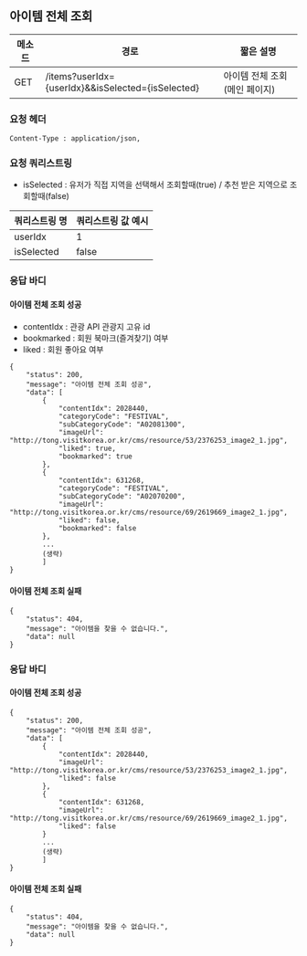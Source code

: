## 아이템 전체 조회

| 메소드 | 경로             | 짧은 설명                     |
| ------ | ---------------- | ----------------------------- |
| GET    | /items?userIdx={userIdx}&&isSelected={isSelected} | 아이템 전체 조회(메인 페이지) |

### 요청 헤더

```
Content-Type : application/json,
```

### 요청 쿼리스트링

- isSelected : 유저가 직접 지역을 선택해서 조회할때(true) / 추천 받은 지역으로 조회할때(false)

| 쿼리스트링 명 | 쿼리스트링 값 예시 |
| ----------- | ---------------- |
| userIdx    | 1                |
| isSelected    | false                |

### 응답 바디

#### 아이템 전체 조회 성공

- contentIdx : 관광 API 관광지 고유 id
- bookmarked : 회원 북마크(즐겨찾기) 여부
- liked : 회원 좋아요 여부

```
{
    "status": 200,
    "message": "아이템 전체 조회 성공",
    "data": [
        {
            "contentIdx": 2028440,
            "categoryCode": "FESTIVAL",
            "subCategoryCode": "A02081300",
            "imageUrl": "http://tong.visitkorea.or.kr/cms/resource/53/2376253_image2_1.jpg",
            "liked": true,
            "bookmarked": true
        },
        {
            "contentIdx": 631268,
            "categoryCode": "FESTIVAL",
            "subCategoryCode": "A02070200",
            "imageUrl": "http://tong.visitkorea.or.kr/cms/resource/69/2619669_image2_1.jpg",
            "liked": false,
            "bookmarked": false
        },
        ...
        (생략)
        ]
}
```

#### 아이템 전체 조회 실패

```
{
    "status": 404,
    "message": "아이템을 찾을 수 없습니다.",
    "data": null
}
```

### 응답 바디

#### 아이템 전체 조회 성공

```
{
    "status": 200,
    "message": "아이템 전체 조회 성공",
    "data": [
        {
            "contentIdx": 2028440,
            "imageUrl": "http://tong.visitkorea.or.kr/cms/resource/53/2376253_image2_1.jpg",
            "liked": false
        },
        {
            "contentIdx": 631268,
            "imageUrl": "http://tong.visitkorea.or.kr/cms/resource/69/2619669_image2_1.jpg",
            "liked": false
        }
        ...
        (생략)
        ]
}
```

#### 아이템 전체 조회 실패

```
{
    "status": 404,
    "message": "아이템을 찾을 수 없습니다.",
    "data": null
}
```